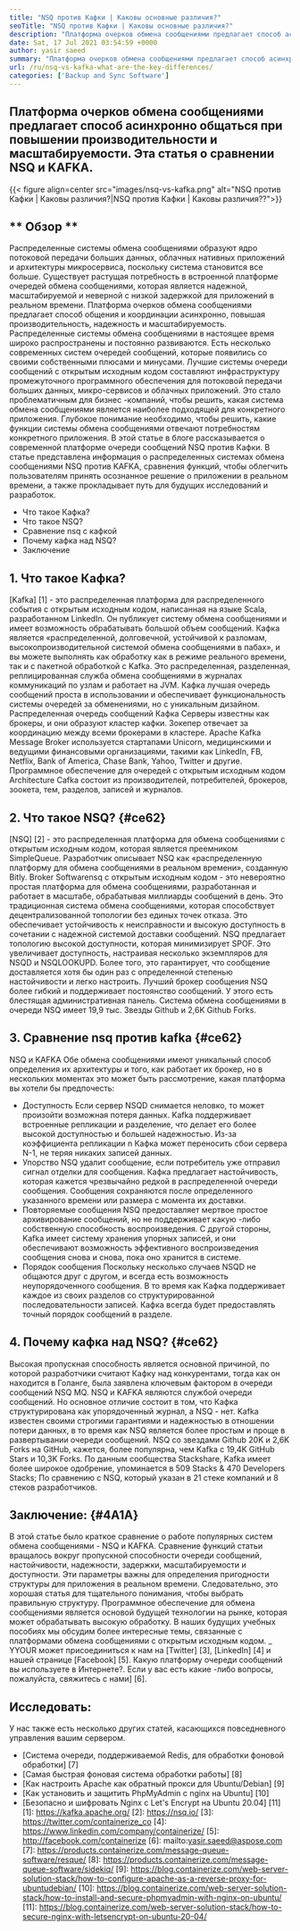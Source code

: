 ```yaml
---
title: "NSQ против Кафки | Каковы основные различия?" 
seoTitle: "NSQ против Кафки | Каковы основные различия?" 
description: "Платформа очерков обмена сообщениями предлагает способ асинхронно общаться. Эта статья о NSQ и KAFKA Распределенных системных различий в очереди." 
date: Sat, 17 Jul 2021 03:54:59 +0000
author: yasir saeed
summary: "Платформа очерков обмена сообщениями предлагает способ асинхронно общаться при повышении производительности и масштабируемости. Эта статья о сравнении NSQ и KAFKA." 
url: /ru/nsq-vs-kafka-what-are-the-key-differences/
categories: ['Backup and Sync Software']
---
```


## Платформа очерков обмена сообщениями предлагает способ асинхронно общаться при повышении производительности и масштабируемости. Эта статья о сравнении NSQ и KAFKA.

{{< figure align=center src="images/nsq-vs-kafka.png" alt="NSQ против Кафки | Каковы различия?|NSQ против Кафки | Каковы различия??">}}


## ** Обзор **
Распределенные системы обмена сообщениями образуют ядро ​​потоковой передачи больших данных, облачных нативных приложений и архитектуры микросервиса, поскольку система становится все больше. Существует растущая потребность в встроенной платформе очередей обмена сообщениями, которая является надежной, масштабируемой и неверной с низкой задержкой для приложений в реальном времени. Платформа очерков обмена сообщениями предлагает способ общения и координации асинхронно, повышая производительность, надежность и масштабируемость.
Распределенные системы обмена сообщениями в настоящее время широко распространены и постоянно развиваются. Есть несколько современных систем очередей сообщений, которые появились со своими собственными плюсами и минусами. Лучшие системы очереди сообщений с открытым исходным кодом составляют инфраструктуру промежуточного программного обеспечения для потоковой передачи больших данных, микро-сервисов и облачных приложений. Это стало проблематичным для бизнес -компаний, чтобы решить, какая система обмена сообщениями является наиболее подходящей для конкретного приложения. Глубокое понимание необходимо, чтобы решить, какие функции системы обмена сообщениями отвечают потребностям конкретного приложения.
В этой статье в блоге рассказывается о современной платформе очереди сообщений NSQ против Кафки. В статье представлена ​​информация о распределенных системах обмена сообщениями NSQ против KAFKA, сравнения функций, чтобы облегчить пользователям принять осознанное решение о приложении в реальном времени, а также прокладывает путь для будущих исследований и разработок.
  * Что такое Кафка?
  * Что такое NSQ?
  * Сравнение nsq с кафкой
  * Почему кафка над NSQ?
  * Заключение

## 1. Что такое Кафка?
[Kafka] [1] - это распределенная платформа для распределенного события с открытым исходным кодом, написанная на языке Scala, разработанном LinkedIn. Он публикует систему обмена сообщениями и имеет возможность обрабатывать большой объем сообщений. Кафка является «распределенной, долговечной, устойчивой к разломам, высокопроизводительной системой обмена сообщениями в пабах», и вы можете выполнять как обработку как в режиме реального времени, так и с пакетной обработкой с Kafka. Это распределенная, разделенная, реплицированная служба обмена сообщениями в журналах коммуникаций по узлам и работает на JVM. Кафка лучшая очередь сообщений проста в использовании и обеспечивает функциональность системы очередей за обменениями, но с уникальным дизайном.
Распределенная очередь сообщений Кафка Серверы известны как брокеры, и они образуют кластер кафки. Зокепер отвечает за координацию между всеми брокерами в кластере. Apache Kafka Message Broker используется стартапами Unicorn, медицинскими и ведущими финансовыми организациями, такими как LinkedIn, FB, Netflix, Bank of America, Chase Bank, Yahoo, Twitter и другие. Программное обеспечение для очередей с открытым исходным кодом Architecture Cafka состоит из производителей, потребителей, брокеров, зоокета, тем, разделов, записей и журналов.

## 2. Что такое NSQ? {#ce62}
[NSQ] [2] - это распределенная платформа для обмена сообщениями с открытым исходным кодом, которая является преемником SimpleQueue. Разработчик описывает NSQ как «распределенную платформу для обмена сообщениями в реальном времени», созданную Bitly. Broker Softwarensq с открытым исходным кодом - это невероятно простая платформа для обмена сообщениями, разработанная и работает в масштабе, обрабатывая миллиарды сообщений в день. Это традиционная система обмена сообщениями, которая способствует децентрализованной топологии без единых точек отказа. Это обеспечивает устойчивость к неисправности и высокую доступность в сочетании с надежной системой доставки сообщений.
NSQ предлагает топологию высокой доступности, которая минимизирует SPOF. Это увеличивает доступность, настраивая несколько экземпляров для NSQD и NSQLOOKUPD. Более того, это гарантирует, что сообщение доставляется хотя бы один раз с определенной степенью настойчивости и легко настроить. Лучший брокер сообщения NSQ более гибкий и поддерживает постоянство сообщений. У этого есть блестящая административная панель. Система обмена сообщениями в очереди NSQ имеет 19,9 тыс. Звезды Github и 2,6K Github Forks.

## 3. Сравнение nsq против kafka {#ce62}
NSQ и KAFKA Обе обмена сообщениями имеют уникальный способ определения их архитектуры и того, как работает их брокер, но в нескольких моментах это может быть рассмотрение, какая платформа вы хотели бы предпочесть:
  * Доступность
Если сервер NSQD снимается неловко, то может произойти возможная потеря данных. Kafka поддерживает встроенные репликации и разделение, что делает его более высокой доступностью и большей надежностью. Из-за коэффициента репликации n Кафка может переносить сбои сервера N-1, не теряя никаких записей данных.
  * Упорство
NSQ удалит сообщение, если потребитель уже отправил сигнал отделки для сообщения.
Кафка предлагает настойчивость, которая кажется чрезвычайно редкой в ​​распределенной очереди сообщения. Сообщения сохраняются после определенного указанного времени или размера с момента их доставки.
  * Повторяемые сообщения
NSQ предоставляет мертвое простое архивирование сообщений, но не поддерживает какую -либо собственную способность воспроизведения.
С другой стороны, Kafka имеет систему хранения упорных записей, и они обеспечивают возможность эффективного воспроизведения сообщения снова и снова, пока оно хранится в системе.
  * Порядок сообщения
Поскольку несколько случаев NSQD не общаются друг с другом, и всегда есть возможность неупорядоченного сообщения. В то время как Кафка поддерживает каждое из своих разделов со структурированной последовательности записей. Кафка всегда будет предоставлять точный порядок сообщений в разделе.

## 4. Почему кафка над NSQ? {#ce62}
Высокая пропускная способность является основной причиной, по которой разработчики считают Кафку над конкурентами, тогда как он находится в Голанге, была заявлена ​​ключевым фактором в очереди сообщений NSQ MQ. NSQ и KAFKA являются службой очереди сообщений. Но основное отличие состоит в том, что Кафка структурирована как упорядоченный журнал, а NSQ - нет. Kafka известен своими строгими гарантиями и надежностью в отношении потери данных, в то время как NSQ является более простым и проще в развертывании очереди сообщений.
NSQ со звездами Github 20K и 2,6K Forks на GitHub, кажется, более популярна, чем Kafka с 19,4K GitHub Stars и 10,3K Forks. По данным сообщества Stackshare, Kafka имеет более широкое одобрение, упоминается в 509 Stacks & 470 Developers Stacks; По сравнению с NSQ, который указан в 21 стеке компаний и 8 стеков разработчиков.

## Заключение: {#4A1A}
В этой статье было краткое сравнение о работе популярных систем обмена сообщениями - NSQ и KAFKA. Сравнение функций статьи вращалось вокруг пропускной способности очереди сообщений, настойчивости, надежности, задержки, масштабируемости и доступности. Эти параметры важны для определения пригодности структуры для приложения в реальном времени. Следовательно, это хорошая статья для тщательного понимания, чтобы выбрать правильную структуру. Программное обеспечение для обмена сообщениями является основой будущей технологии на рынке, которая может обрабатывать высокую обработку. В наших будущих учебных пособиях мы обсудим более интересные темы, связанные с платформами обмена сообщениями с открытым исходным кодом.
_ YYOUR может присоединиться к нам на [Twitter] [3], [LinkedIn] [4] и нашей странице [Facebook] [5]. Какую платформу очереди сообщений вы используете в Интернете?. Если у вас есть какие -либо вопросы, пожалуйста, свяжитесь с нами] [6].

## Исследовать:
У нас также есть несколько других статей, касающихся повседневного управления вашим сервером.
  * [Система очереди, поддерживаемой Redis, для обработки фоновой обработки] [7]
  * [Самая быстрая фоновая система обработки работы] [8]
  * [Как настроить Apache как обратный прокси для Ubuntu/Debian] [9]
  * [Как установить и защитить PhpMyAdmin с nginx на Ubuntu] [10]
  * [Безопасно и шифровать Nginx с Let's Encrypt на Ubuntu 20.04] [11]
[1]: https://kafka.apache.org/
[2]: https://nsq.io/
[3]: https://twitter.com/containerize_co
[4]: https://www.linkedin.com/company/containerize/
[5]: http://facebook.com/containerize
[6]: mailto:yasir.saeed@aspose.com
[7]: https://products.containerize.com/message-queue-software/resque/
[8]: https://products.containerize.com/message-queue-software/sidekiq/
[9]: https://blog.containerize.com/web-server-solution-stack/how-to-configure-apache-as-a-reverse-proxy-for-ubuntudebian/
[10]: https://blog.containerize.com/web-server-solution-stack/how-to-install-and-secure-phpmyadmin-with-nginx-on-ubuntu/
[11]: https://blog.containerize.com/web-server-solution-stack/how-to-secure-nginx-with-letsencrypt-on-ubuntu-20-04/
